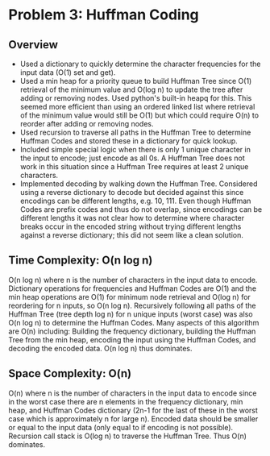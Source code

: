 # Problem 3: Huffman Coding

## Overview
- Used a dictionary to quickly determine the character frequencies for the input data (O(1) set and get).
- Used a min heap for a priority queue to build Huffman Tree since O(1) retrieval of the minimum value and O(log n) to
update the tree after adding or removing nodes.  Used python's built-in heapq for this.
This seemed more efficient than using an ordered linked list where retrieval of the minimum value would still be O(1)
but which could require O(n) to reorder after adding or removing nodes.
- Used recursion to traverse all paths in the Huffman Tree to determine Huffman Codes and stored these in a dictionary
for quick lookup.
- Included simple special logic when there is only 1 unique character in the input to encode; just encode as all 0s.
A Huffman Tree does not work in this situation since a Huffman Tree requires at least 2 unique characters.
- Implemented decoding by walking down the Huffman Tree.  Considered using a reverse dictionary to decode but decided
against this since encodings can be different lengths, e.g. 10, 111.  Even though Huffman Codes are prefix codes and
thus do not overlap, since encodings can be different lengths it was not clear how to determine where character breaks
occur in the encoded string without trying different lengths against a reverse dictionary; this did
not seem like a clean solution.

## Time Complexity: O(n log n)
O(n log n) where n is the number of characters in the input data to encode.
Dictionary operations for frequencies and Huffman Codes are O(1) and the min heap operations are O(1) for
minimum node retrieval and O(log n) for reordering for n inputs, so O(n log n).  Recursively following all paths of
the Huffman Tree (tree depth log n) for n unique inputs (worst case) was also O(n log n) to determine the Huffman Codes.
Many aspects of this algorithm are O(n) including: Building the frequency dictionary, building the Huffman Tree
from the min heap, encoding the input using the Huffman Codes, and decoding the encoded data. O(n log n) thus dominates.

## Space Complexity: O(n)
O(n) where n is the number of characters in the input data to encode since in the worst case there are n elements in the
frequency dictionary, min heap, and Huffman Codes dictionary (2n-1 for the last of these in the worst case which is
approximately n for large n).  Encoded data should be smaller or equal to the input data (only equal to if encoding is
not possible).  Recursion call stack is O(log n) to traverse the Huffman Tree.  Thus O(n) dominates.
